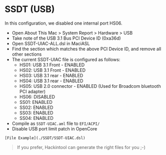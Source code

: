 # SSDT (USB)

In this configuration, we disabled one internal port HS06.

* Open About This Mac > System Report > Hardware > USB
* Take note of the USB 3.1 Bus PCI Device ID (0xa36d)
* Open SSDT-UIAC-ALL.dsl in MaciASL
* Find the section which matches the above PCI Device ID, and remove all other sections
* The current SSDT-UIAC file is configured as follows:
    * HS01: USB 3.1 Front - ENABLED
    * HS02: USB 3.1 Front - ENABLED
    * HS03: USB 3.1 rear - ENABLED
    * HS04: USB 3.1 rear - ENABLED
    * HS05: USB 2.0 connector - ENABLED (Used for Broadcom bluetooth PCI adapter)
    * HS06: DISABLED
    * SS01: ENABLED
    * SS02: ENABLED
    * SS03: ENABLED
    * SS04: ENABLED
* Compile as `SSDT-UIAC.aml` file to `EFI/ACPI/`
* Disable USB port limit patch in OpenCore

```
[File Example](./SSDT/SSDT-UIAC.dsl)
```


> If you prefer, Hackintool can generate the right files for you ;-)
